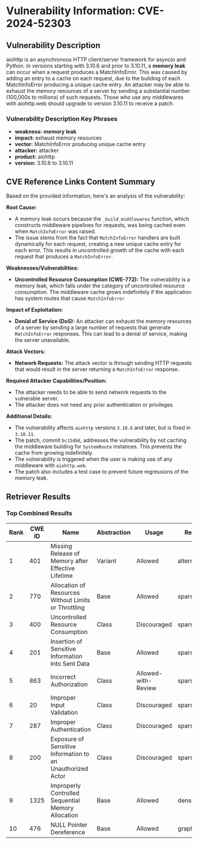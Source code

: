 # Vulnerability Information: CVE-2024-52303

## Vulnerability Description
aiohttp is an asynchronous HTTP client/server framework for asyncio and Python. In versions starting with 3.10.6 and prior to 3.10.11, a **memory leak** can occur when a request produces a MatchInfoError. This was caused by adding an entry to a cache on each request, due to the building of each MatchInfoError producing a unique cache entry. An attacker may be able to exhaust the memory resources of a server by sending a substantial number (100,000s to millions) of such requests. Those who use any middlewares with aiohttp.web should upgrade to version 3.10.11 to receive a patch.

### Vulnerability Description Key Phrases
- **weakness:** **memory leak**
- **impact:** exhaust memory resources
- **vector:** MatchInfoError producing unique cache entry
- **attacker:** attacker
- **product:** aiohttp
- **version:** 3.10.6 to 3.10.11

## CVE Reference Links Content Summary
Based on the provided information, here's an analysis of the vulnerability:

**Root Cause:**

- A memory leak occurs because the `_build_middlewares` function, which constructs middleware pipelines for requests, was being cached even when `MatchInfoError` was raised.
- The issue stems from the fact that `MatchInfoError` handlers are built dynamically for each request, creating a new unique cache entry for each error. This results in uncontrolled growth of the cache with each request that produces a `MatchInfoError`.

**Weaknesses/Vulnerabilities:**

- **Uncontrolled Resource Consumption (CWE-772):** The vulnerability is a memory leak, which falls under the category of uncontrolled resource consumption. The middleware cache grows indefinitely if the application has system routes that cause `MatchInfoError`

**Impact of Exploitation:**

- **Denial of Service (DoS):** An attacker can exhaust the memory resources of a server by sending a large number of requests that generate `MatchInfoError` responses. This can lead to a denial of service, making the server unavailable.

**Attack Vectors:**

- **Network Requests:** The attack vector is through sending HTTP requests that would result in the server returning a `MatchInfoError` response.

**Required Attacker Capabilities/Position:**

- The attacker needs to be able to send network requests to the vulnerable server.
- The attacker does not need any prior authentication or privileges

**Additional Details:**

- The vulnerability affects `aiohttp` versions `3.10.6` and later, but is fixed in `3.10.11`.
- The patch, commit `bc15db6`, addresses the vulnerability by not caching the middleware building for `SystemRoute` instances. This prevents the cache from growing indefinitely.
- The vulnerability is triggered when the user is making use of any middleware with `aiohttp.web`.
- The patch also includes a test case to prevent future regressions of the memory leak.

## Retriever Results

### Top Combined Results

| Rank | CWE ID | Name | Abstraction | Usage  | Retrievers | Individual Scores |
|------|--------|------|-------------|-------|------------|-------------------|
| 1 | 401 | Missing Release of Memory after Effective Lifetime | Variant | Allowed | alternate_terms | 1.000 |
| 2 | 770 | Allocation of Resources Without Limits or Throttling | Base | Allowed | sparse | 0.581 |
| 3 | 400 | Uncontrolled Resource Consumption | Class | Discouraged | sparse | 0.557 |
| 4 | 201 | Insertion of Sensitive Information Into Sent Data | Base | Allowed | sparse | 0.557 |
| 5 | 863 | Incorrect Authorization | Class | Allowed-with-Review | sparse | 0.549 |
| 6 | 20 | Improper Input Validation | Class | Discouraged | sparse | 0.542 |
| 7 | 287 | Improper Authentication | Class | Discouraged | sparse | 0.540 |
| 8 | 200 | Exposure of Sensitive Information to an Unauthorized Actor | Class | Discouraged | sparse | 0.539 |
| 9 | 1325 | Improperly Controlled Sequential Memory Allocation | Base | Allowed | dense | 0.364 |
| 10 | 476 | NULL Pointer Dereference | Base | Allowed | graph | 0.002 |

